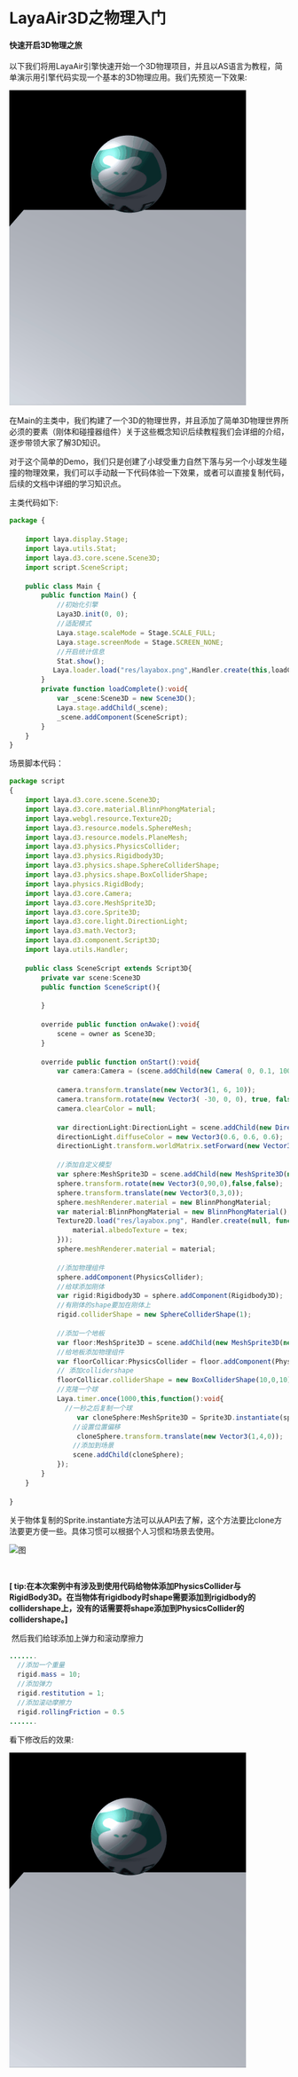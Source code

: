 

# LayaAir3D之物理入门

#### 快速开启3D物理之旅

以下我们将用LayaAir引擎快速开始一个3D物理项目，并且以AS语言为教程，简单演示用引擎代码实现一个基本的3D物理应用。我们先预览一下效果:



![图](img/easyPhysics.gif)

在Main的主类中，我们构建了一个3D的物理世界，并且添加了简单3D物理世界所必须的要素（刚体和碰撞器组件）关于这些概念知识后续教程我们会详细的介绍，逐步带领大家了解3D知识。



对于这个简单的Demo，我们只是创建了小球受重力自然下落与另一个小球发生碰撞的物理效果，我们可以手动敲一下代码体验一下效果，或者可以直接复制代码，后续的文档中详细的学习知识点。

主类代码如下:

```typescript
package {

    import laya.display.Stage;
    import laya.utils.Stat;
    import laya.d3.core.scene.Scene3D;
    import script.SceneScript;
  
    public class Main {
        public function Main() {
            //初始化引擎
            Laya3D.init(0, 0);
            //适配模式
            Laya.stage.scaleMode = Stage.SCALE_FULL;
            Laya.stage.screenMode = Stage.SCREEN_NONE;
            //开启统计信息
            Stat.show();
           Laya.loader.load("res/layabox.png",Handler.create(this,loadComplete));
        }        
        private function loadComplete():void{
            var _scene:Scene3D = new Scene3D();
            Laya.stage.addChild(_scene);
            _scene.addComponent(SceneScript);
        }
    }
}
```
场景脚本代码：
```typescript
package script
{
    import laya.d3.core.scene.Scene3D;
    import laya.d3.core.material.BlinnPhongMaterial;
    import laya.webgl.resource.Texture2D;
    import laya.d3.resource.models.SphereMesh;
    import laya.d3.resource.models.PlaneMesh;
    import laya.d3.physics.PhysicsCollider;
    import laya.d3.physics.Rigidbody3D;
    import laya.d3.physics.shape.SphereColliderShape;
    import laya.d3.physics.shape.BoxColliderShape;
    import laya.physics.RigidBody;
    import laya.d3.core.Camera;
    import laya.d3.core.MeshSprite3D;
    import laya.d3.core.Sprite3D;
    import laya.d3.core.light.DirectionLight;
    import laya.d3.math.Vector3;
    import laya.d3.component.Script3D;
    import laya.utils.Handler;

    public class SceneScript extends Script3D{
        private var scene:Scene3D
        public function SceneScript(){

        }

        override public function onAwake():void{
            scene = owner as Scene3D;
        }
    
        override public function onStart():void{
            var camera:Camera = (scene.addChild(new Camera( 0, 0.1, 100))) as Camera;

            camera.transform.translate(new Vector3(1, 6, 10));
            camera.transform.rotate(new Vector3( -30, 0, 0), true, false);
            camera.clearColor = null;
            
			var directionLight:DirectionLight = scene.addChild(new DirectionLight()) as DirectionLight;
            directionLight.diffuseColor = new Vector3(0.6, 0.6, 0.6);
            directionLight.transform.worldMatrix.setForward(new Vector3(1, -1, 0));

            //添加自定义模型
            var sphere:MeshSprite3D = scene.addChild(new MeshSprite3D(new SphereMesh(1,100,100))) as MeshSprite3D;
            sphere.transform.rotate(new Vector3(0,90,0),false,false);
			sphere.transform.translate(new Vector3(0,3,0));
            sphere.meshRenderer.material = new BlinnPhongMaterial;
            var material:BlinnPhongMaterial = new BlinnPhongMaterial();
            Texture2D.load("res/layabox.png", Handler.create(null, function(tex:Texture2D):void {
                material.albedoTexture = tex;
            }));
            sphere.meshRenderer.material = material;
            
			//添加物理组件
			sphere.addComponent(PhysicsCollider);
			//给球添加刚体
			var rigid:Rigidbody3D = sphere.addComponent(Rigidbody3D);
			//有刚体的shape要加在刚体上
			rigid.colliderShape = new SphereColliderShape(1);
            
			//添加一个地板
			var floor:MeshSprite3D = scene.addChild(new MeshSprite3D(new PlaneMesh(10,10))) as MeshSprite3D;
			//给地板添加物理组件
			var floorCollicar:PhysicsCollider = floor.addComponent(PhysicsCollider);
			// 添加collidershape
			floorCollicar.colliderShape = new BoxColliderShape(10,0,10);
            //克隆一个球                
            Laya.timer.once(1000,this,function():void{
              //一秒之后复制一个球
                 var cloneSphere:MeshSprite3D = Sprite3D.instantiate(sphere) as MeshSprite3D;
                //设置位置偏移
                 cloneSphere.transform.translate(new Vector3(1,4,0));
                //添加到场景
                scene.addChild(cloneSphere);
            });
        }
    }  

}
```

​	关于物体复制的Sprite.instantiate方法可以从API去了解，这个方法要比clone方法要更方便一些。具体习惯可以根据个人习惯和场景去使用。

![图](img/图1.png)		

​	

  **[ tip:在本次案例中有涉及到使用代码给物体添加PhysicsCollider与RigidBody3D。在当物体有rigidbody时shape需要添加到rigidbody的collidershape上，没有的话需要将shape添加到PhysicsCollider的collidershape。]**

​	然后我们给球添加上弹力和滚动摩擦力

```java
.......
  //添加一个重量
  rigid.mass = 10;
  //添加弹力
  rigid.restitution = 1;
  //添加滚动摩擦力
  rigid.rollingFriction = 0.5
.......
```

看下修改后的效果:

![图](img/easyPhysics2.gif)